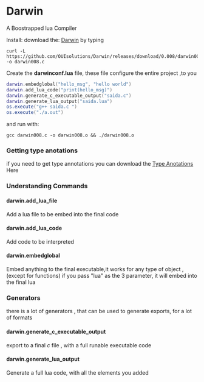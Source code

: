 # Darwin
A Boostrapped lua Compiler

Install:
download the: [Darwin](https://github.com/OUIsolutions/Darwin/releases/download/0.008/darwin008.c)
by typing
```shel
curl -L https://github.com/OUIsolutions/Darwin/releases/download/0.008/darwin008.c -o darwin008.c
```

Create the **darwinconf.lua** file, these file configure the entire project ,to you

```lua
darwin.embedglobal("hello_msg", "hello world")
darwin.add_lua_code("print(hello_msg)")
darwin.generate_c_executable_output("saida.c")
darwin.generate_lua_output("saida.lua")
os.execute("g++ saida.c ")
os.execute("./a.out")


```
and run with:
```shel
gcc darwin008.c -o darwin008.o && ./darwin008.o
```
### Getting type anotations
if you need to get type annotations you can download the [Type Anotations](https://github.com/OUIsolutions/Darwin/releases/download/0.008/types008.lua)
Here
### Understanding Commands

#### darwin.add_lua_file
Add a lua file to be embed into the final  code

#### darwin.add_lua_code
Add code to be interpreted

#### darwin.embedglobal
Embed anything to the final executable,it works for any type of object ,(except for functions)
if you pass "lua" as the 3 parameter, it will embed into the final lua


### Generators
there is a lot of generators , that can be used to generate exports, for a lot
of formats

#### darwin.generate_c_executable_output
export to a final *c* file , with a full runable executable code

#### darwin.generate_lua_output
Generate a full lua code, with all the elements you added
